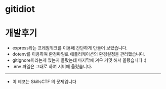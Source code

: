 # gitidiot

# 개발후기
  - express라는 프레임워크를 이용해 간단하게 만들어 보았습니다.
  - dotenv를 이용하여 환경파일로 애플리케이션의 환경설정을 관리했습니다.
  - gitignore이라는게 있는지 몰랐는데 마지막에 겨우 커밋 해서 올렸습니다 :)
  - .env 파일은 그대로 하여 서버에 올렸습니다.

<hr />

* 이 레포는 SkillsCTF 의 문제입니다
